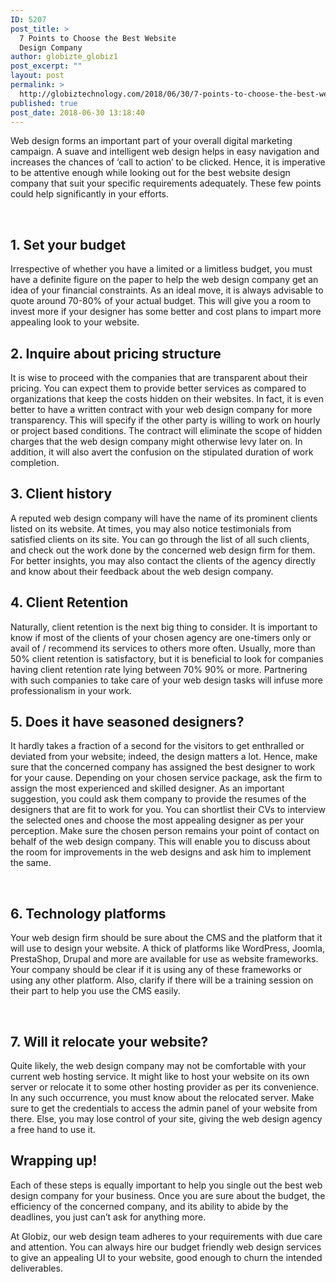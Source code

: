 ```yaml
---
ID: 5207
post_title: >
  7 Points to Choose the Best Website
  Design Company
author: globizte_globiz1
post_excerpt: ""
layout: post
permalink: >
  http://globiztechnology.com/2018/06/30/7-points-to-choose-the-best-website-design-company/
published: true
post_date: 2018-06-30 13:18:40
---
```

Web design forms an important part of your overall digital marketing campaign. A suave and intelligent web design helps in easy navigation and increases the chances of ‘call to action’ to be clicked. Hence, it is imperative to be attentive enough while looking out for the best website design company that suit your specific requirements adequately. These few points could help significantly in your efforts.

<strong> </strong>
<h2>1. Set your budget</h2>
Irrespective of whether you have a limited or a limitless budget, you must have a definite figure on the paper to help the web design company get an idea of your financial constraints. As an ideal move, it is always advisable to quote around 70-80% of your actual budget. This will give you a room to invest more if your designer has some better and cost plans to impart more appealing look to your website.
<h2>2. Inquire about pricing structure</h2>
It is wise to proceed with the companies that are transparent about their pricing. You can expect them to provide better services as compared to organizations that keep the costs hidden on their websites. In fact, it is even better to have a written contract with your web design company for more transparency. This will specify if the other party is willing to work on hourly or project based conditions. The contract will eliminate the scope of hidden charges that the web design company might otherwise levy later on. In addition, it will also avert the confusion on the stipulated duration of work completion.
<h2>3. Client history</h2>
A reputed web design company will have the name of its prominent clients listed on its website. At times, you may also notice testimonials from satisfied clients on its site. You can go through the list of all such clients, and check out the work done by the concerned web design firm for them. For better insights, you may also contact the clients of the agency directly and know about their feedback about the web design company.
<h2>4. Client Retention</h2>
Naturally, client retention is the next big thing to consider. It is important to know if most of the clients of your chosen agency are one-timers only or avail of / recommend its services to others more often. Usually, more than 50% client retention is satisfactory, but it is beneficial to look for companies having client retention rate lying between 70% 90% or more. Partnering with such companies to take care of your web design tasks will infuse more professionalism in your work.
<h2>5. Does it have seasoned designers?</h2>
It hardly takes a fraction of a second for the visitors to get enthralled or deviated from your website; indeed, the design matters a lot. Hence, make sure that the concerned company has assigned the best designer to work for your cause. Depending on your chosen service package, ask the firm to assign the most experienced and skilled designer. As an important suggestion, you could ask them company to provide the resumes of the designers that are fit to work for you. You can shortlist their CVs to interview the selected ones and choose the most appealing designer as per your perception. Make sure the chosen person remains your point of contact on behalf of the web design company. This will enable you to discuss about the room for improvements in the web designs and ask him to implement the same.

&nbsp;
<h2>6. Technology platforms</h2>
Your web design firm should be sure about the CMS and the platform that it will use to design your website. A thick of platforms like WordPress, Joomla, PrestaShop, Drupal and more are available for use as website frameworks. Your company should be clear if it is using any of these frameworks or using any other platform. Also, clarify if there will be a training session on their part to help you use the CMS easily.

&nbsp;
<h2>7. Will it relocate your website?</h2>
Quite likely, the web design company may not be comfortable with your current web hosting service. It might like to host your website on its own server or relocate it to some other hosting provider as per its convenience. In any such occurrence, you must know about the relocated server. Make sure to get the credentials to access the admin panel of your website from there. Else, you may lose control of your site, giving the web design agency a free hand to use it.
<h2>Wrapping up!</h2>
Each of these steps is equally important to help you single out the best web design company for your business. Once you are sure about the budget, the efficiency of the concerned company, and its ability to abide by the deadlines, you just can’t ask for anything more.

At Globiz, our web design team adheres to your requirements with due care and attention. You can always hire our budget friendly web design services to give an appealing UI to your website, good enough to churn the intended deliverables.